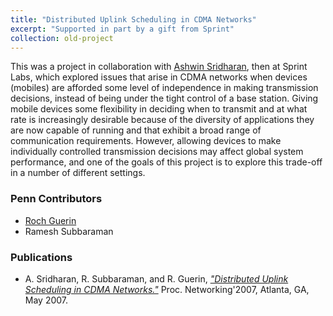 ```yaml
---
title: "Distributed Uplink Scheduling in CDMA Networks"
excerpt: "Supported in part by a gift from Sprint"
collection: old-project
---
```


This was a project in collaboration with [Ashwin Sridharan](https://www.linkedin.com/in/ashwin-sridharan-0128043/), then at Sprint Labs, which explored issues that arise in CDMA networks when devices (mobiles) are afforded 
some level of independence in making transmission decisions, instead of being under the tight control of a base station. Giving mobile devices some flexibility in 
deciding when to transmit and at what rate is increasingly desirable because of the diversity of applications they are now capable of running and that exhibit a broad 
range of communication requirements. However, allowing devices to make individually controlled transmission decisions may affect global system performance, and one of 
the goals of this project is to explore this trade-off in a number of different settings.

### Penn Contributors

* [Roch Guerin](https://www.cse.wustl.edu/~guerin/) 
* Ramesh Subbaraman 

### Publications

* A. Sridharan, R. Subbaraman, and R. Guerin, [*"Distributed Uplink Scheduling in CDMA Networks."*](http://repository.upenn.edu/ese_papers/220) Proc. Networking'2007, Atlanta, GA, May 2007.

